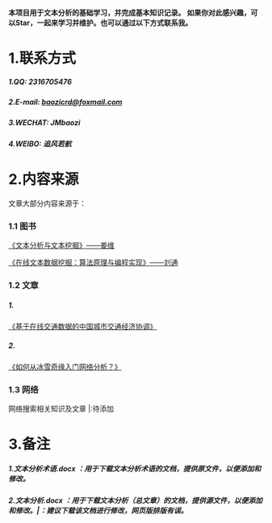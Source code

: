 **本项目用于文本分析的基础学习，并完成基本知识记录。**
**如果你对此感兴趣，可以Star，一起来学习并维护。也可以通过以下方式联系我。**


# 1.联系方式

##### 1.QQ: 2316705476

##### 2.E-mail: baozicrd@foxmail.com

##### 3.WECHAT: JMbaozi

##### 4.WEIBO: 追风若航

# 2.内容来源

文章大部分内容来源于：

### 1.1 图书

[《文本分析与文本挖掘》——姜维](https://book.douban.com/subject/30433554/)

[《在线文本数据挖掘：算法原理与编程实现》——刘通 ](http://product.dangdang.com/27916151.html) 

### 1.2 文章

 ##### 1.

[《基于在线交通数据的中国城市交通经济协调》](https://mp.weixin.qq.com/s?__biz=MzA3OTU3ODgxNA==&amp;mid=2650589295&amp;idx=1&amp;sn=f167bfd7ef46dbf690aeb46e13c0a9a8&amp;chksm=87b93bbeb0ceb2a88a7cfa2a772996c34ae9adfc2bf367cbba4396cb0b3de08164f7dd039936&amp;scene=0&amp;xtrack=1&amp;key=0d2d4c6f8e7ea878f5c770815601e4b3b18ab0da7ebd6a8a75ca94e4195b77fb77f8e2741a04b28ab450b28bf86f952ad7fd095f5631ce90cb268ccc68cdfa95086be085dce0d37e1a6fb0463584199b&amp;ascene=14&amp;uin=MTkwOTkyODYzMg%3D%3D&amp;devicetype=Windows+7&amp;version=62060841&amp;lang=zh_CN&amp;pass_ticket=9rd6B4KoX9uTF0tGKVZaA7cSQQLbatl7z398QmutuMyh96FrkPrDbDyEqh8toLcw "")

##### 2.

[《如何从冰雪奇缘入门网络分析？》](https://mp.weixin.qq.com/s?__biz=MzIzMjQyNzQ5MA==&amp;mid=2247499076&amp;idx=1&amp;sn=6089d100c9d20c0421ad986ebe1c53a3&amp;chksm=e897a7c9dfe02edfde8c284d1743e04e0624d70fd23b4754689074f7379563d8c0cfd3534404&amp;scene=0&amp;xtrack=1&amp;key=0d2d4c6f8e7ea87865be2c8503e3e07dda9540387b285b6f63a29e08bac95f1d2b5b509da5d10b56b8e952ceae3205b1a28b1e14b9126f1014a35a13c15689d640ffa30f62a791ee794fd8c2a46b21a9&amp;ascene=14&amp;uin=MTkwOTkyODYzMg%3D%3D&amp;devicetype=Windows+7&amp;version=62060841&amp;lang=zh_CN&amp;pass_ticket=PMh1%2B%2BjLSmZgnWTCI0uQC7aoLG4YIwnaZtQ35Bq8XBuH%2FoZ1ZXmjkgN7OEg%2BVgOM	"")


### 1.3 网络

 网络搜索相关知识及文章 |:待添加

# 3.备注

#####  1.文本分析术语.docx ：用于下载文本分析术语的文档，提供原文件，以便添加和修改。 
#####  2.文本分析.docx ：用于下载文本分析（总文章）的文档，提供源文件，以便添加和修改。|：建议下载该文档进行修改，网页版排版有误。
